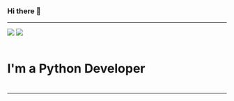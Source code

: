 ### Hi there 👋
<hr>
<a href="https://www.linkedin.com/in/artur-yurchenko-109ba9240/" target="_blank"><img src="https://img.icons8.com/android/48/000000/linkedin.png"/></a>
<a href="https://artur-yurchenko-portfolio.herokuapp.com/" target="_blank"><img src="https://img.icons8.com/cute-clipart/64/000000/a.png"/></a>
<br>
<br>
<h1>I'm a Python Developer<h1>
<hr>

<!--
**artur24814/artur24814** is a ✨ _special_ ✨ repository because its `README.md` (this file) appears on your GitHub profile.

Here are some ideas to get you started:

- 🔭 I’m currently working on ...
- 🌱 I’m currently learning ...
- 👯 I’m looking to collaborate on ...
- 🤔 I’m looking for help with ...
- 💬 Ask me about ...
- 📫 How to reach me: ...
- 😄 Pronouns: ...
- ⚡ Fun fact: ...
-->
